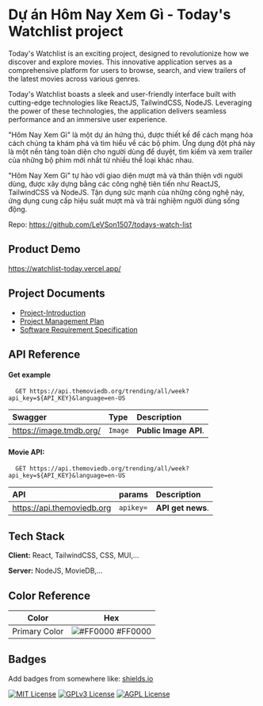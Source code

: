 ﻿# Dự án Hôm Nay Xem Gì - Today's Watchlist project

Today's Watchlist is an exciting project, designed to revolutionize how we discover and explore movies. This innovative application serves as a comprehensive platform for users to browse, search, and view trailers of the latest movies across various genres.

Today's Watchlist boasts a sleek and user-friendly interface built with cutting-edge technologies like ReactJS, TailwindCSS, NodeJS. Leveraging the power of these technologies, the application delivers seamless performance and an immersive user experience.

"Hôm Nay Xem Gì" là một dự án hứng thú, được thiết kế để cách mạng hóa cách chúng ta khám phá và tìm hiểu về các bộ phim. Ứng dụng đột phá này là một nền tảng toàn diện cho người dùng để duyệt, tìm kiếm và xem trailer của những bộ phim mới nhất từ nhiều thể loại khác nhau.

"Hôm Nay Xem Gì" tự hào với giao diện mượt mà và thân thiện với người dùng, được xây dựng bằng các công nghệ tiên tiến như ReactJS, TailwindCSS và NodeJS. Tận dụng sức mạnh của những công nghệ này, ứng dụng cung cấp hiệu suất mượt mà và trải nghiệm người dùng sống động.

Repo: https://github.com/LeVSon1507/todays-watch-list

## Product Demo

https://watchlist-today.vercel.app/

## Project Documents

-  [Project-Introduction](https://docs.google.com/document/)
-  [Project Management Plan](https://docs.google.com/document/)
-  [Software Requirement Specification](https://docs.google.com/document/)

## API Reference

#### Get example

```http
  GET https://api.themoviedb.org/trending/all/week?api_key=${API_KEY}&language=en-US
```

| Swagger                 | Type    | Description           |
| :---------------------- | :------ | :-------------------- |
| https://image.tmdb.org/ | `Image` | **Public Image API**. |

#### Movie API:

```http
  GET https://api.themoviedb.org/trending/all/week?api_key=${API_KEY}&language=en-US
```

| API                        | params    | Description       |
| :------------------------- | :-------- | :---------------- |
| https://api.themoviedb.org | `apikey=` | **API get news**. |

## Tech Stack

**Client:** React, TailwindCSS, CSS, MUI,...

**Server:** NodeJS, MovieDB,...

## Color Reference

| Color         | Hex                                                              |
| ------------- | ---------------------------------------------------------------- |
| Primary Color | ![#FF0000](https://via.placeholder.com/10/811315?text=+) #FF0000 |

## Badges

Add badges from somewhere like: [shields.io](https://shields.io/)

[![MIT License](https://img.shields.io/badge/License-MIT-green.svg)](https://choosealicense.com/licenses/mit/)
[![GPLv3 License](https://img.shields.io/badge/License-GPL%20v3-yellow.svg)](https://opensource.org/licenses/)
[![AGPL License](https://img.shields.io/badge/license-AGPL-blue.svg)](http://www.gnu.org/licenses/agpl-3.0)
